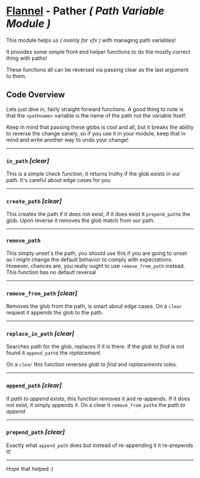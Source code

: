# [Flannel][readme-md] - Pather *( Path Variable Module )*

This module helps us *( mainly for vfx )* with managing path variables!

It provides some simple front end helper functions to do the mostly correct thing with paths!

These functions all can be reversed via passing clear as the last argument to them.

## Code Overview

Lets just dive in, fairly straight forward functions. A good thing to note is that the `<pathname>` variable is the name of the path not the variable itself. 

Keep in mind that passing these globs is cool and all, but it breaks the ability to reverse the change sanely, so if you use it in your module, keep that in mind and write another way to undo your change!

---

### `in_path` *<pathname> <glob to check for> [clear]*

This is a simple check function, it returns truthy if the glob exists in our path. It's careful about edge cases for you

---

### `create_path` *<pathname> <glob to check for> [clear]*

This creates the path if it does not exist, if it does exist it `prepend_path`s the glob. Upon reverse it removes the glob match from our path.

---

### `remove_path` *<pathname>*

This simply unset's the path, you should use this if you are going to unset as I might change the default behavior to comply with expectations. However, chances are, you really ought to use `remove_from_path` instead. This function has no default reversal

---

### `remove_from_path` *<pathname> <glob to remove> [clear]*

Removes the glob from the path, is smart about edge cases. On a `clear` request it appends the glob to the path.

---

### `replace_in_path` *<pathname> <glob to find> <replacement> [clear]*

Searches path for the glob, replaces if it is there. If the *glob to find* is not found it `append_path`s the *replacement*.

On a `clear` this function reverses *glob to find* and *replacement*s roles.

---

### `append_path` *<pathname> <path to append> [clear]*

If *path to append* exists, this function removes it and re-appends. If it does not exist, it simply appends it. On a clear it `remove_from_path`s the *path to append*

---

### `prepend_path` *<pathname> <path to prepend> [clear]*

Exactly what `append_path` does but instead of re-appending it it re-prepends it!

---

Hope that helped :)

[readme-md]: ../../README.md "Flannel Readme"
